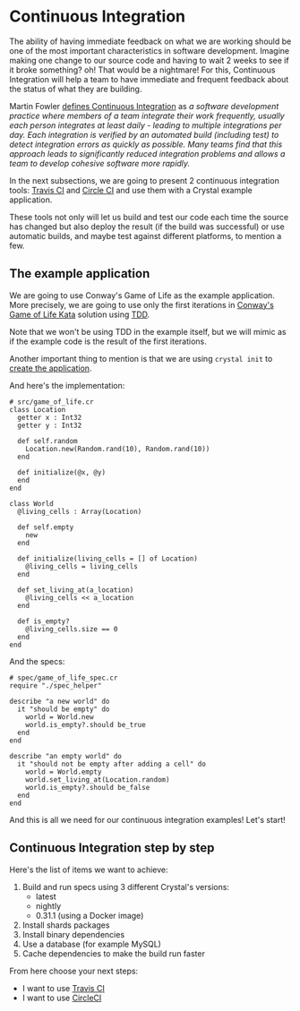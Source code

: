 # Continuous Integration

The ability of having immediate feedback on what we are working should be one of the most important characteristics in software development. Imagine making one change to our source code and having to wait 2 weeks to see if it broke something? oh! That would be a nightmare! For this, Continuous Integration will help a team to have immediate and frequent feedback about the status of what they are building.

Martin Fowler [defines Continuous Integration](https://www.martinfowler.com/articles/continuousIntegration.html) as
_a software development practice where members of a team integrate their work frequently, usually each person integrates at least daily - leading to multiple integrations per day. Each integration is verified by an automated build (including test) to detect integration errors as quickly as possible. Many teams find that this approach leads to significantly reduced integration problems and allows a team to develop cohesive software more rapidly._

In the next subsections, we are going to present 2 continuous integration tools: [Travis CI](https://travis-ci.org/) and [Circle CI](https://circleci.com/) and use them with a Crystal example application.

These tools not only will let us build and test our code each time the source has changed but also deploy the result (if the build was successful) or use automatic builds, and maybe test against different platforms, to mention a few.

## The example application

We are going to use Conway's Game of Life as the example application. More precisely, we are going to use only the first iterations in [Conway's Game of Life Kata](http://codingdojo.org/kata/GameOfLife/) solution using [TDD](https://martinfowler.com/bliki/TestDrivenDevelopment.html).

Note that we won't be using TDD in the example itself, but we will mimic as if the example code is the result of the first iterations.

Another important thing to mention is that we are using `crystal init` to [create the application](../using_the_compiler/#creating-a-crystal-project).

And here's the implementation:

```crystal
# src/game_of_life.cr
class Location
  getter x : Int32
  getter y : Int32

  def self.random
    Location.new(Random.rand(10), Random.rand(10))
  end

  def initialize(@x, @y)
  end
end

class World
  @living_cells : Array(Location)

  def self.empty
    new
  end

  def initialize(living_cells = [] of Location)
    @living_cells = living_cells
  end

  def set_living_at(a_location)
    @living_cells << a_location
  end

  def is_empty?
    @living_cells.size == 0
  end
end
```

And the specs:

```crystal
# spec/game_of_life_spec.cr
require "./spec_helper"

describe "a new world" do
  it "should be empty" do
    world = World.new
    world.is_empty?.should be_true
  end
end

describe "an empty world" do
  it "should not be empty after adding a cell" do
    world = World.empty
    world.set_living_at(Location.random)
    world.is_empty?.should be_false
  end
end
```

And this is all we need for our continuous integration examples! Let's start!

## Continuous Integration step by step

Here's the list of items we want to achieve:

1. Build and run specs using 3 different Crystal's versions:
   * latest
   * nightly
   * 0.31.1 (using a Docker image)
2. Install shards packages
3. Install binary dependencies
4. Use a database (for example MySQL)
5. Cache dependencies to make the build run faster

From here choose your next steps:

* I want to use [Travis CI](travis.md)
* I want to use [CircleCI](circleci.md)
